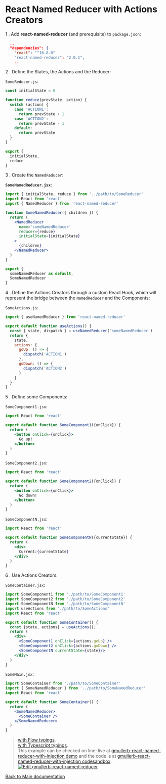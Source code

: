 # React Named Reducer with Actions Creators

1 . Add **react-named-reducer** (and prerequisite) to `package.json`:

```json
  ..
  "dependencies": {
    "react": "^16.8.0"
    "react-named-reducer": "2.0.1",
    ..
```

2 . Define the States, the Actions and the Reducer:

`SomeReducer.js`:

```js
const initialState = 0

function reduce(prevState, action) {
  switch (action) {
    case 'ACTION1':
      return prevState + 1
    case 'ACTION2':
      return prevState - 1
    default:
      return prevState
  }
}

export {
  initialState,
  reduce
}
```

3 . Create the `NamedReducer`:

**`SomeNamedReducer.jsx`**:

```jsx
import { initialState, reduce } from '../path/to/SomeReducer'
import React from 'react'
import { NamedReducer } from 'react-named-reducer'

function SomeNamedReducer({ children }) {
  return (
    <NamedReducer
      name='someNamedReducer'
      reducer={reduce}
      initialState={initialState}
    >
      {children}
    </NamedReducer>
  )
}

export {
  someNamedReducer as default,
  SomeNamedReducer
}
```

4 . Define the Actions Creators through a custom React Hook, which will represent the bridge between the `NamedReducer` and the Components:

`SomeActions.js`:

```js
import { useNamedReducer } from 'react-named-reducer'

export default function useActions() {
  const { state, dispatch } = useNamedReducer('someNamedReducer')
  return {
    state,
    actions: {
      goUp: () => {
        dispatch('ACTION1')
      },
      goDown: () => {
        dispatch('ACTION2')
      }
    }
  }
}
```

5 . Define some Components:

`SomeComponent1.jsx`:

```jsx
import React from 'react'

export default function SomeComponent1({onClick}) {
  return (
    <button onClick={onClick}>
      Go up!
    </button>
  )
}
```

`SomeComponent2.jsx`:

```jsx
import React from 'react'

export default function SomeComponent2({onClick}) {
  return (
    <button onClick={onClick}>
      Go down!
    </button>
  )
}
```

`SomeComponentN.jsx`:

```jsx
import React from 'react'

export default function SomeComponentN({currentState}) {
  return (
    <div>
      Current:{currentState}
    </div>
  )
}
```

6 . Use Actions Creators:

`SomeContainer.jsx`:

```jsx
import SomeComponent1 from './path/to/SomeComponent1'
import SomeComponent2 from './path/to/SomeComponent2'
import SomeComponentN from './path/to/SomeComponentN'
import useActions from "./path/to/SomeActions"
import React from 'react'

export default function SomeContainer() {
  const {state, actions} = useActions();
  return (
    <div>
      <SomeComponent1 onClick={actions.goUp} />
      <SomeComponent2 onClick={actions.goDown} />
      <SomeComponentN currentState={state}/>
    </div>
  )
}
```

`SomeMain.jsx`:

```jsx
import SomeContainer from './path/to/SomeContainer'
import { SomeNamedReducer } from '../path/to/SomeNamedReducer'
import React from 'react'

export default function SomeContainer() {
  return (
    <SomeNamedReducer>
      <SomeContainer />
    </SomeNamedReducer>
  )
}
```

> [with Flow typings](with-actions-creators-and-flow-typings.md).  
> [with Typescript typings](with-actions-creators-and-ts-typings.md).  
> This example can be checked on line: live at [gmullerb-react-named-reducer-with-injection demo](https://72881.csb.app/) and the code is at [gmullerb-react-named-reducer-with-injection codesandbox](https://codesandbox.io/s/gmullerb-react-named-reducer-with-actions-creators-72881?module=%2Fsrc%2FSomeNamedReducer.jsx):  
[![Edit gmullerb-react-named-reducer](https://codesandbox.io/static/img/play-codesandbox.svg)](https://codesandbox.io/s/gmullerb-react-named-reducer-with-actions-creators-72881?module=%2Fsrc%2FSomeNamedReducer.jsx)


[Back to Main documentation](../README.md)
